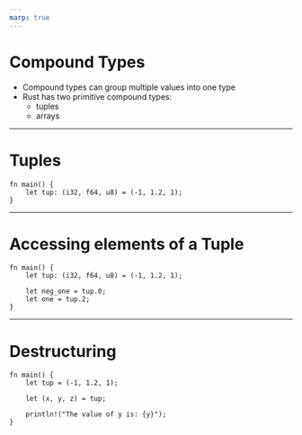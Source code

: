 ```yaml
---
marp: true
---
```


# Compound Types

- Compound types can group multiple values into one type
-  Rust has two primitive compound types: 
    - tuples
    - arrays

---

# Tuples

```
fn main() {
    let tup: (i32, f64, u8) = (-1, 1.2, 1);
}
```

---

# Accessing elements of a Tuple

```
fn main() {
    let tup: (i32, f64, u8) = (-1, 1.2, 1);

    let neg_one = tup.0;
    let one = tup.2;
}
```
---

# Destructuring

```
fn main() {
    let tup = (-1, 1.2, 1);

    let (x, y, z) = tup;

    println!("The value of y is: {y}");
}
```